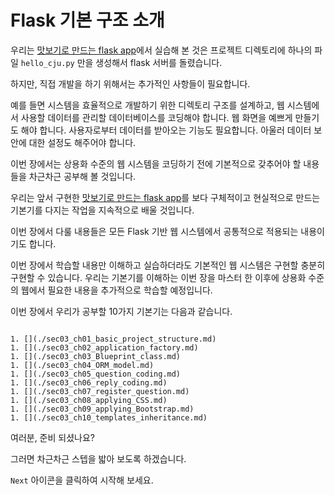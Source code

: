 # Flask 기본 구조 소개

우리는 [맛보기로 만드는 flask app](../ch08_hello_world_flask.md)에서 실습해 본 것은 프로젝트 디렉토리에
하나의 파일 `hello_cju.py` 만을 생성해서 flask 서버를 돌렸습니다.

하지만, 직접 개발을 하기 위해서는 추가적인 사항들이 필요합니다.

예를 들면 시스템을 효율적으로 개발하기 위한 디렉토리 구조를 설계하고, 
웹 시스템에서 사용할 데이터를 관리할 데이터베이스를 코딩해야 합니다.
웹 화면을 예쁘게 만들기도 해야 합니다. 사용자로부터 데이터를 받아오는 기능도 필요합니다.
아울러 데이터 보안에 대한 설정도 해주어야 합니다. 

이번 장에서는 상용화 수준의 웹 시스템을 코딩하기 전에 기본적으로 갖추어야 할 내용들을 
차근차근 공부해 볼 것입니다. 

우리는 앞서 구현한 [맛보기로 만드는 flask app](../ch08_hello_world_flask.md)를 보다 구체적이고 현실적으로 만드는 기본기를 다지는 작업을 지속적으로 배울 것입니다.

이번 장에서 다룰 내용들은 모든 Flask 기반 웹 시스템에서 공통적으로 적용되는 내용이기도 합니다.

이번 장에서 학습할 내용만 이해하고 실습하더라도 기본적인 웹 시스템은 구현할 충분히 구현할 수 있습니다. 우리는 기본기를 이해하는 이번 장을 마스터 한 이후에 상용화 수준의 웹에서 필요한  내용을 추가적으로 학습할 예정입니다.

이번 장에서 우리가 공부할 10가지 기본기는 다음과 같습니다.

```{admonition} Flask 웹 시스템 구축을 위한 10가지 기본기

1. [](./sec03_ch01_basic_project_structure.md)
1. [](./sec03_ch02_application_factory.md)
1. [](./sec03_ch03_Blueprint_class.md)
1. [](./sec03_ch04_ORM_model.md)
1. [](./sec03_ch05_question_coding.md)
1. [](./sec03_ch06_reply_coding.md)
1. [](./sec03_ch07_register_question.md)
1. [](./sec03_ch08_applying_CSS.md)
1. [](./sec03_ch09_applying_Bootstrap.md)
1. [](./sec03_ch10_templates_inheritance.md)
```

여러분, 준비 되셨나요?

그러면 차근차근 스텝을 밟아 보도록 하겠습니다.

`Next` 아이콘을 클릭하여 시작해 보세요.